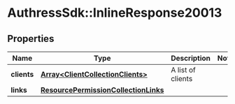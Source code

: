 # AuthressSdk::InlineResponse20013

## Properties
Name | Type | Description | Notes
------------ | ------------- | ------------- | -------------
**clients** | [**Array&lt;ClientCollectionClients&gt;**](ClientCollectionClients.md) | A list of clients | 
**links** | [**ResourcePermissionCollectionLinks**](ResourcePermissionCollectionLinks.md) |  | 

